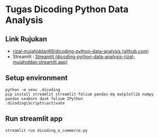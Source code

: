 # Tugas Dicoding Python Data Analysis

## Link Rujukan

- [rizal-mujahiddan69/dicoding-python-data-analysis (github.com)](https://github.com/rizal-mujahiddan69/dicoding-python-data-analysis/tree/main)
- Streamlit : [Streamlit (dicoding-python-data-analysis-rizal-mujahiddan.streamlit.app)](https://dicoding-python-data-analysis-rizal-mujahiddan.streamlit.app/)

## Setup environment

```
python -m venv .dicoding
pip install streamlit streamlit-folium pandas-dq matplotlib numpy pandas seaborn dask folium IPython
.dicoding\Scripts\activate
```

## Run streamlit app

```
streamlit run dicoding_e_commerce.py

```

